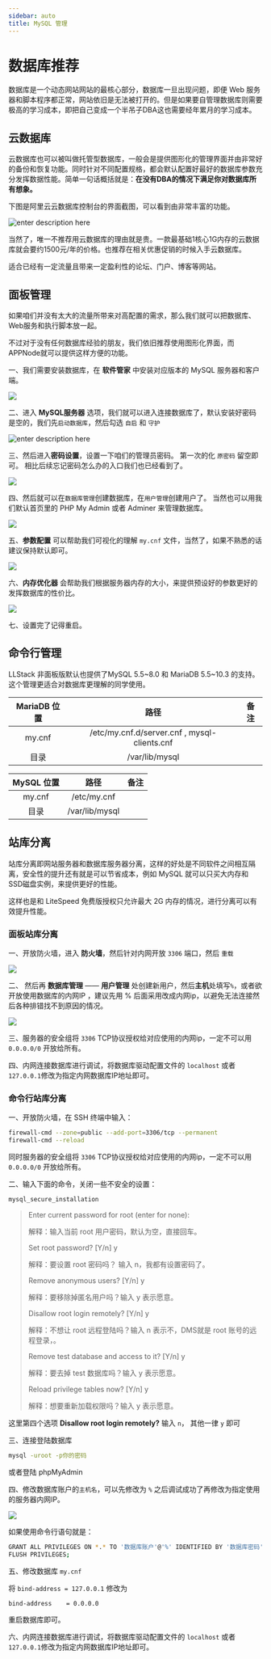 ```yaml
---
sidebar: auto
title: MySQL 管理
---
```


# 数据库推荐

数据库是一个动态网站网站的最核心部分，数据库一旦出现问题，即便 Web 服务器和脚本程序都正常，网站依旧是无法被打开的。但是如果要自管理数据库则需要极高的学习成本，即把自己变成一个半吊子DBA这也需要经年累月的学习成本。

## 云数据库

云数据库也可以被叫做托管型数据库，一般会是提供图形化的管理界面并由非常好的备份和恢复功能。同时针对不同配置规格，都会默认配置好最好的数据库参数充分发挥数据性能。简单一句话概括就是：**在没有DBA的情况下满足你对数据库所有想象。**

下图是阿里云云数据库控制台的界面截图，可以看到由非常丰富的功能。

![enter description here](https://pics.mf8.biz/xsj/2019/2/1550997599892.png)

当然了，唯一不推荐用云数据库的理由就是贵。一款最基础1核心1G内存的云数据库就会要约1500元/年的价格。也推荐在相关优惠促销的时候入手云数据库。

适合已经有一定流量且带来一定盈利性的论坛、门户、博客等网站。

## 面板管理

如果咱们并没有太大的流量所带来对高配置的需求，那么我们就可以把数据库、Web服务和执行脚本放一起。

不过对于没有任何数据库经验的朋友，我们依旧推荐使用图形化界面，而APPNode就可以提供这样方便的功能。

一、我们需要安装数据库，在 **软件管家** 中安装对应版本的 MySQL 服务器和客户端。

![](https://pics.mf8.biz/picgo20190228234625.png)

二、进入 **MySQL服务器** 选项，我们就可以进入连接数据库了，默认安装好密码是空的，我们先`启动数据库`，然后勾选 `自启` 和 `守护`

![enter description here](https://pics.mf8.biz/xsj/2019/2/1551007601639.png)

三、然后进入**密码设置**，设置一下咱们的管理员密码。 第一次的化 `原密码` 留空即可。 相比后续忘记密码怎么办的入口我们也已经看到了。

![](https://pics.mf8.biz/picgo20190228234956.png)

四、然后就可以在`数据库管理`创建数据库，在`用户管理`创建用户了。 当然也可以用我们默认首页里的 PHP My Admin 或者 Adminer 来管理数据库。

![](https://pics.mf8.biz/picgo20190228235107.png)

五、**参数配置** 可以帮助我们可视化的理解 `my.cnf` 文件，当然了，如果不熟悉的话建议保持默认即可。

![](https://pics.mf8.biz/picgo20190228235329.png)

六、**内存优化器** 会帮助我们根据服务器内存的大小，来提供预设好的参数更好的发挥数据库的性价比。

![](https://pics.mf8.biz/picgo20190228235412.png)

七、设置完了记得重启。

## 命令行管理

LLStack 非面板版默认也提供了MySQL 5.5~8.0 和 MariaDB 5.5~10.3  的支持。这个管理更适合对数据库更理解的同学使用。

| MariaDB 位置 |                     路径                     | 备注 |
| :----------: | :------------------------------------------: | ---- |
|    my.cnf    | /etc/my.cnf.d/server.cnf , mysql-clients.cnf |      |
|     目录     |                /var/lib/mysql                |      |

| MySQL 位置 |      路径      | 备注 |
| :--------: | :------------: | ---- |
|   my.cnf   |  /etc/my.cnf   |      |
|    目录    | /var/lib/mysql |      |

## 站库分离

站库分离即网站服务器和数据库服务器分离，这样的好处是不同软件之间相互隔离，安全性的提升还有就是可以节省成本，例如 MySQL 就可以只买大内存和SSD磁盘实例，来提供更好的性能。 

这样也是和 LiteSpeed 免费版授权只允许最大 2G 内存的情况，进行分离可以有效提升性能。

### 面板站库分离

一、开放防火墙，进入 **防火墙**，然后针对内网开放 `3306` 端口，然后 `重载`

![](https://pics.mf8.biz/picgo20190301000349.png)

二、 然后再 **数据库管理** —— **用户管理** 处创建新用户，然后**主机**处填写`%`，或者欲开放使用数据库的内网IP ，建议先用 % 后面采用改成内网ip，以避免无法连接然后各种排错找不到原因的情况。

![](https://pics.mf8.biz/picgo20190301000618.png)

三、服务器的安全组将 `3306` TCP协议授权给对应使用的内网ip，一定不可以用`0.0.0.0/0` 开放给所有。

四、内网连接数据库进行调试，将数据库驱动配置文件的 `localhost` 或者 `127.0.0.1`修改为指定内网数据库IP地址即可。

### 命令行站库分离

一、开放防火墙，在 SSH 终端中输入：

```bash
firewall-cmd --zone=public --add-port=3306/tcp --permanent
firewall-cmd --reload
```

同时服务器的安全组将 `3306` TCP协议授权给对应使用的内网ip，一定不可以用`0.0.0.0/0` 开放给所有。

二、输入下面的命令，关闭一些不安全的设置：

```bash
mysql_secure_installation  
```

> Enter current password for root (enter for none):
>
> 解释：输入当前 root 用户密码，默认为空，直接回车。
>
> Set root password? [Y/n]  y
>
> 解释：要设置 root 密码吗？ 输入 n，我都有设置密码了。
>
> Remove anonymous users? [Y/n]  y
>
> 解释：要移除掉匿名用户吗？输入 y 表示愿意。
>
> Disallow root login remotely? [Y/n]  y
>
> 解释：不想让 root 远程登陆吗？输入 n 表示不，DMS就是 root 账号的远程登录，。
>
> Remove test database and access to it? [Y/n]  y
>
> 解释：要去掉 test 数据库吗？输入 y 表示愿意。
>
> Reload privilege tables now? [Y/n]  y
>
> 解释：想要重新加载权限吗？输入 y 表示愿意。

这里第四个选项 **Disallow root login remotely?** 输入 `n`， 其他一律 `y` 即可

三、连接登陆数据库

```bash
mysql -uroot -p你的密码
```

或者登陆 phpMyAdmin

四、修改数据库账户的`主机名`，可以先修改为 `%` 之后调试成功了再修改为指定使用的服务器内网IP。

![](https://pics.mf8.biz/picgo20190301134814.png)

如果使用命令行语句就是：

```bash
GRANT ALL PRIVILEGES ON *.* TO '数据库账户'@'%' IDENTIFIED BY '数据库密码' WITH GRANT OPTION;
FLUSH PRIVILEGES;
```

五、修改数据库 `my.cnf` 

将 `bind-address = 127.0.0.1` 修改为

```bash
bind-address    = 0.0.0.0
```

重启数据库即可。

六、内网连接数据库进行调试，将数据库驱动配置文件的 `localhost` 或者 `127.0.0.1`修改为指定内网数据库IP地址即可。